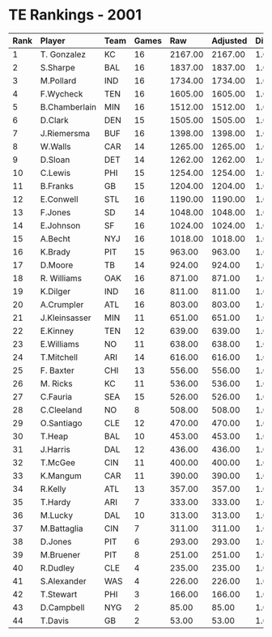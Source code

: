 # TE Rankings - 2001

| Rank | Player        | Team | Games | Raw     | Adjusted | Difficulty | Avg/Game | Typical | Consistency | Trend    |
| :----| :-------------| :----| :-----| :-------| :--------| :----------| :--------| :-------| :-----------| :--------|
| 1    | T. Gonzalez   | KC   | 16    | 2167.00 | 2167.00  | 1.000      | 135.44   | 130.50  | 8/0/8       | +114.5%  |
| 2    | S.Sharpe      | BAL  | 16    | 1837.00 | 1837.00  | 1.000      | 114.81   | 118.50  | 10/0/6      | +84.4%   |
| 3    | M.Pollard     | IND  | 16    | 1734.00 | 1734.00  | 1.000      | 108.38   | 113.00  | 8/1/7       | +177.0%  |
| 4    | F.Wycheck     | TEN  | 16    | 1605.00 | 1605.00  | 1.000      | 100.31   | 111.00  | 10/1/5      | +189.6%  |
| 5    | B.Chamberlain | MIN  | 16    | 1512.00 | 1512.00  | 1.000      | 94.50    | 96.00   | 8/0/8       | +174.3%  |
| 6    | D.Clark       | DEN  | 15    | 1505.00 | 1505.00  | 1.000      | 100.33   | 107.00  | 8/0/7       | +222.7%  |
| 7    | J.Riemersma   | BUF  | 16    | 1398.00 | 1398.00  | 1.000      | 87.38    | 85.50   | 6/1/9       | +136.9%  |
| 8    | W.Walls       | CAR  | 14    | 1265.00 | 1265.00  | 1.000      | 90.36    | 76.00   | 6/0/8       | +230.3%  |
| 9    | D.Sloan       | DET  | 14    | 1262.00 | 1262.00  | 1.000      | 90.14    | 78.50   | 6/0/8       | +278.0%  |
| 10   | C.Lewis       | PHI  | 15    | 1254.00 | 1254.00  | 1.000      | 83.60    | 71.00   | 8/0/7       | +311.2%  |
| 11   | B.Franks      | GB   | 15    | 1204.00 | 1204.00  | 1.000      | 80.27    | 77.00   | 7/0/8       | +180.9%  |
| 12   | E.Conwell     | STL  | 16    | 1190.00 | 1190.00  | 1.000      | 74.38    | 73.50   | 9/1/6       | +333.6%  |
| 13   | F.Jones       | SD   | 14    | 1048.00 | 1048.00  | 1.000      | 74.86    | 72.50   | 6/0/8       | +212.6%  |
| 14   | E.Johnson     | SF   | 16    | 1024.00 | 1024.00  | 1.000      | 64.00    | 64.50   | 8/1/7       | +143.6%  |
| 15   | A.Becht       | NYJ  | 16    | 1018.00 | 1018.00  | 1.000      | 63.62    | 65.00   | 9/0/7       | +282.5%  |
| 16   | K.Brady       | PIT  | 15    | 963.00  | 963.00   | 1.000      | 64.20    | 58.50   | 6/0/9       | +168.0%  |
| 17   | D.Moore       | TB   | 14    | 924.00  | 924.00   | 1.000      | 66.00    | 65.00   | 7/1/6       | +198.3%  |
| 18   | R. Williams   | OAK  | 16    | 871.00  | 871.00   | 1.000      | 54.44    | 52.50   | 9/1/6       | +170.6%  |
| 19   | K.Dilger      | IND  | 16    | 811.00  | 811.00   | 1.000      | 50.69    | 55.00   | 7/2/7       | +165.3%  |
| 20   | A.Crumpler    | ATL  | 16    | 803.00  | 803.00   | 1.000      | 50.19    | 47.00   | 10/1/5      | +399.3%  |
| 21   | J.Kleinsasser | MIN  | 11    | 651.00  | 651.00   | 1.000      | 59.18    | 66.50   | 8/0/3       | +276.4%  |
| 22   | E.Kinney      | TEN  | 12    | 639.00  | 639.00   | 1.000      | 53.25    | 61.50   | 8/0/4       | +579.3%  |
| 23   | E.Williams    | NO   | 11    | 638.00  | 638.00   | 1.000      | 58.00    | 67.50   | 7/0/4       | +442.2%  |
| 24   | T.Mitchell    | ARI  | 14    | 616.00  | 616.00   | 1.000      | 44.00    | 30.00   | 6/1/7       | +600.0%  |
| 25   | F. Baxter     | CHI  | 13    | 556.00  | 556.00   | 1.000      | 42.77    | 40.00   | 6/2/5       | +332.3%  |
| 26   | M. Ricks      | KC   | 11    | 536.00  | 536.00   | 1.000      | 48.73    | 43.50   | 4/1/6       | +138.0%  |
| 27   | C.Fauria      | SEA  | 15    | 526.00  | 526.00   | 1.000      | 35.07    | 27.00   | 5/1/9       | +259.3%  |
| 28   | C.Cleeland    | NO   | 8     | 508.00  | 508.00   | 1.000      | 63.50    | 51.50   | 3/1/4       | INACTIVE |
| 29   | O.Santiago    | CLE  | 12    | 470.00  | 470.00   | 1.000      | 39.17    | 41.00   | 7/1/4       | +340.2%  |
| 30   | T.Heap        | BAL  | 10    | 453.00  | 453.00   | 1.000      | 45.30    | 47.00   | 6/0/4       | +326.7%  |
| 31   | J.Harris      | DAL  | 12    | 436.00  | 436.00   | 1.000      | 36.33    | 40.00   | 7/0/5       | +672.0%  |
| 32   | T.McGee       | CIN  | 11    | 400.00  | 400.00   | 1.000      | 36.36    | 32.50   | 5/0/6       | INACTIVE |
| 33   | K.Mangum      | CAR  | 11    | 390.00  | 390.00   | 1.000      | 35.45    | 34.00   | 6/0/5       | +1293.9% |
| 34   | R.Kelly       | ATL  | 13    | 357.00  | 357.00   | 1.000      | 27.46    | 27.00   | 9/0/4       | +341.9%  |
| 35   | T.Hardy       | ARI  | 7     | 333.00  | 333.00   | 1.000      | 47.57    | 46.00   | 4/0/3       | INACTIVE |
| 36   | M.Lucky       | DAL  | 10    | 313.00  | 313.00   | 1.000      | 31.30    | 29.00   | 6/0/4       | +144.0%  |
| 37   | M.Battaglia   | CIN  | 7     | 311.00  | 311.00   | 1.000      | 44.43    | 48.50   | 4/1/2       | +265.1%  |
| 38   | D.Jones       | PIT  | 6     | 293.00  | 293.00   | 1.000      | 48.83    | 55.00   | 4/0/2       | INACTIVE |
| 39   | M.Bruener     | PIT  | 8     | 251.00  | 251.00   | 1.000      | 31.38    | 27.50   | 4/0/4       | INACTIVE |
| 40   | R.Dudley      | CLE  | 4     | 235.00  | 235.00   | 1.000      | 58.75    | 75.50   | 3/0/1       | INACTIVE |
| 41   | S.Alexander   | WAS  | 4     | 226.00  | 226.00   | 1.000      | 56.50    | 80.00   | 3/0/1       | INACTIVE |
| 42   | T.Stewart     | PHI  | 3     | 166.00  | 166.00   | 1.000      | 55.33    | 55.33   | 1/0/2       | N/A      |
| 43   | D.Campbell    | NYG  | 2     | 85.00   | 85.00    | 1.000      | 42.50    | 42.50   | 1/0/1       | N/A      |
| 44   | T.Davis       | GB   | 2     | 53.00   | 53.00    | 1.000      | 26.50    | 26.50   | 1/0/1       | N/A      |

